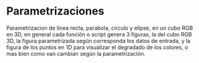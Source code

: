 # Parametrizaciones
Parametrizacion de linea recta, parabola, circulo y elipse, en un cubo RGB en 3D, en general cada función o script genera 3 figuras, la del cubo RGB 3D, la figura parametrizada según corresponda los datos de entrada, y la figura de los puntos en 1D para visualizar el degradado de los colores, o mas bien como van cambian según la parametrización.
